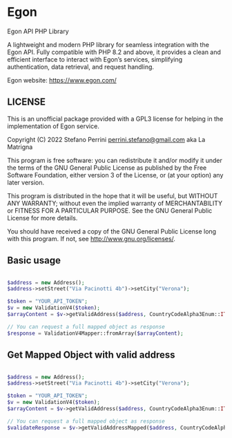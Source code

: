 # Egon
Egon API PHP Library

A lightweight and modern PHP library for seamless integration with the Egon API. Fully compatible with PHP 8.2 and above, it provides a clean and efficient interface to interact with Egon’s services, simplifying authentication, data retrieval, and request handling.

Egon website: https://www.egon.com/

## LICENSE

This is an unofficial package provided with a GPL3 license for helping in the implementation of Egon service.


Copyright (C) 2022 Stefano Perrini <perrini.stefano@gmail.com> aka La Matrigna

This program is free software: you can redistribute it and/or modify
it under the terms of the GNU General Public License as published by
the Free Software Foundation, either version 3 of the License, or
(at your option) any later version.
 
This program is distributed in the hope that it will be useful,
but WITHOUT ANY WARRANTY; without even the implied warranty of
MERCHANTABILITY or FITNESS FOR A PARTICULAR PURPOSE.  See the
GNU General Public License for more details.
 
You should have received a copy of the GNU General Public License
long with this program.  If not, see <http://www.gnu.org/licenses/>.


## Basic usage

```php

$address = new Address();
$address->setStreet("Via Pacinotti 4b")->setCity("Verona");

$token = "YOUR_API_TOKEN";
$v = new ValidationV4($token);
$arrayContent = $v->getValidAddress($address, CountryCodeAlpha3Enum::ITALY, OutputGeoCodingEnum::GEOCODING_ON);

// You can request a full mapped object as response
$response = ValidationV4Mapper::fromArray($arrayContent);
```

## Get Mapped Object with valid address

```php

$address = new Address();
$address->setStreet("Via Pacinotti 4b")->setCity("Verona");

$token = "YOUR_API_TOKEN";
$v = new ValidationV4($token);
$arrayContent = $v->getValidAddress($address, CountryCodeAlpha3Enum::ITALY, OutputGeoCodingEnum::GEOCODING_ON);

// You can request a full mapped object as response
$validateResponse = $v->getValidAddressMapped($address, CountryCodeAlpha3Enum::ITALY, OutputGeoCodingEnum::GEOCODING_ON);

```